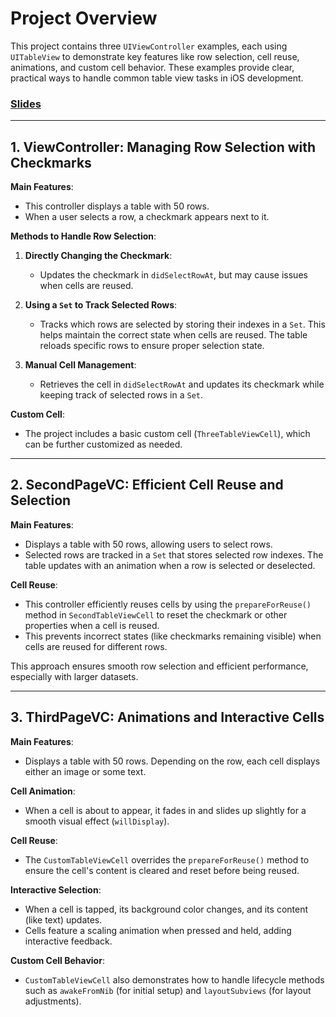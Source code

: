 # Project Overview

This project contains three `UIViewController` examples, each using `UITableView` to demonstrate key features like row selection, cell reuse, animations, and custom cell behavior. These examples provide clear, practical ways to handle common table view tasks in iOS development.

### [Slides](https://www.canva.com/design/DAGUW914yZk/X7DDZDB03EWecw8keKe_OA/edit)

---

## 1. ViewController: Managing Row Selection with Checkmarks

**Main Features**:
- This controller displays a table with 50 rows.
- When a user selects a row, a checkmark appears next to it.

**Methods to Handle Row Selection**:
1. **Directly Changing the Checkmark**:  
   - Updates the checkmark in `didSelectRowAt`, but may cause issues when cells are reused.

2. **Using a `Set` to Track Selected Rows**:  
   - Tracks which rows are selected by storing their indexes in a `Set`. This helps maintain the correct state when cells are reused. The table reloads specific rows to ensure proper selection state.

3. **Manual Cell Management**:  
   - Retrieves the cell in `didSelectRowAt` and updates its checkmark while keeping track of selected rows in a `Set`.

**Custom Cell**:
- The project includes a basic custom cell (`ThreeTableViewCell`), which can be further customized as needed.

---

## 2. SecondPageVC: Efficient Cell Reuse and Selection

**Main Features**:
- Displays a table with 50 rows, allowing users to select rows.
- Selected rows are tracked in a `Set` that stores selected row indexes. The table updates with an animation when a row is selected or deselected.

**Cell Reuse**:
- This controller efficiently reuses cells by using the `prepareForReuse()` method in `SecondTableViewCell` to reset the checkmark or other properties when a cell is reused.
- This prevents incorrect states (like checkmarks remaining visible) when cells are reused for different rows.

This approach ensures smooth row selection and efficient performance, especially with larger datasets.

---

## 3. ThirdPageVC: Animations and Interactive Cells

**Main Features**:
- Displays a table with 50 rows. Depending on the row, each cell displays either an image or some text.

**Cell Animation**:
- When a cell is about to appear, it fades in and slides up slightly for a smooth visual effect (`willDisplay`).

**Cell Reuse**:
- The `CustomTableViewCell` overrides the `prepareForReuse()` method to ensure the cell's content is cleared and reset before being reused.

**Interactive Selection**:
- When a cell is tapped, its background color changes, and its content (like text) updates.
- Cells feature a scaling animation when pressed and held, adding interactive feedback.

**Custom Cell Behavior**:
- `CustomTableViewCell` also demonstrates how to handle lifecycle methods such as `awakeFromNib` (for initial setup) and `layoutSubviews` (for layout adjustments).

